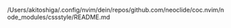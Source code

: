 /Users/akitoshiga/.config/nvim/dein/repos/github.com/neoclide/coc.nvim/node_modules/cssstyle/README.md